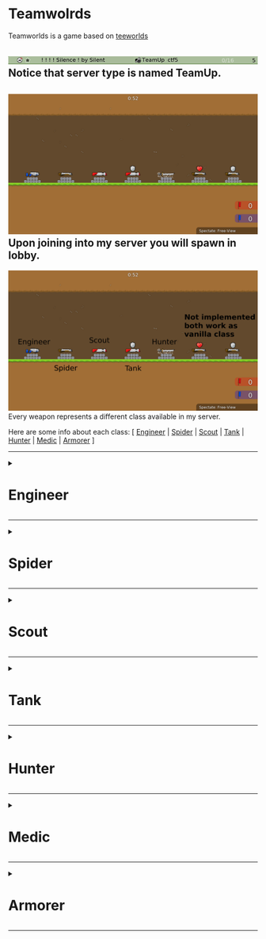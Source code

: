 Teamwolrds
==========
Teamworlds is a game based on  [teeworlds](https://github.com/teeworlds/teeworlds)

![Notice that server type is named TeamUp](datasrc/github/server.png "Notice that server type is named TeamUp")
Notice that server type is named TeamUp.
---------
![This is lobby](/datasrc/github/Lobby.png "This is lobby")
Upon joining into my server you will spawn in lobby.
------------
![This is lobby](/datasrc/github/Lobby&weapons.png "This is lobby")
Every weapon represents a different class available in my server.

Here are some info about each class: [ 
[Engineer](https://github.com/fopeczek/teamworlds/edit/main/readme.md#-engineer-) | 
[Spider](https://github.com/fopeczek/teamworlds/edit/main/readme.md#-spider-) | 
[Scout](https://github.com/fopeczek/teamworlds/edit/main/readme.md#-scout-) | 
[Tank](https://github.com/fopeczek/teamworlds/edit/main/readme.md#-tank-) | 
[Hunter](https://github.com/fopeczek/teamworlds/edit/main/readme.md#-hunter-) | 
[Medic](https://github.com/fopeczek/teamworlds/edit/main/readme.md#-medic-) | 
[Armorer](https://github.com/fopeczek/teamworlds/edit/main/readme.md#-armorer-)
 ]

----------
<details>
 <summary><h1> Engineer </h1></summary>
Engineer is a defensive class capable of building and maintaining defensive walls (force fields). It spawns with laser gun that can place those walls. 

How to place a wall:

https://user-images.githubusercontent.com/46483193/160856467-b97a966d-c65a-4f0d-ba28-de5414473040.mp4

Each player can have utmost 6 simultaneously active walls. 

Every wall has certain amount of hit points, just like a player. Amount of hp is represented by floating (unpickupable) hearts. Each wall can have up to 10 health. 

Newly placed wall can consume up to 5 units of laser gun ammo. Each consumed unit of ammo translates into a single hp of newly-built wall. Since the ammo capacity of laser gun equals 10 units, a player can place exactly 2 walls, each charged with 5 hp. Sfter that they will have no more laser gun ammo, and unless they pick up a refill or deconstruct the wall, they will not be able to place another one. 

Here is an example of placing a wall while having only 2 units of laser ammo:

https://user-images.githubusercontent.com/46483193/160859914-556015ea-b583-494b-805c-cb71195c371d.mp4

Player can charge the wall up to maximum number of 10 hit points. To do that, player has to hit one of the ends of the wall with hammer. Each strike will transfer a single armor point (a shield) into a hp of wall. When no more armor points are available, the strike will transfer a player's hitpoint (a heart) to the wall. Player cannot transfer their last hitpoint this way. 

https://user-images.githubusercontent.com/46483193/160863490-34caec9a-383b-4349-b3a2-ca219249ba85.mp4

As you can see you aren't able to die just by healing walls.

Player can deconstruct the wall and reclaim all the ammo and hitpoints back. To do that, player has to stand very close to one end of his wall, and shoot anywhare with the pistol. All the wall's hp above 5 will be transfered as health (preferably) or armor (if the health bar is already full). After that transfer, the remaining maximum 5 hitpoints will be transfered back as laser gun ammo. 

https://user-images.githubusercontent.com/46483193/160885179-366861b5-1f1c-4fc6-850f-98b0dd6f25d9.mp4

The algorithm allows to permanently loose wall's hp during deconstrcution, if there is no available place to transfer them back to player. In such situations the first shot will only aattempt to transfer the upper 5 hitpoints back as health and armor, if player has capacity to accept them, and the wall will continue to exist with the reduced hp. To remove the wall and lose part or all of its remaining hp, the player hsa to shoot the second time.

There are exctly 2 cases when you would have to confirm removing a wall:
1. To prevent loosing health or armor points, if the total available capacity of health and armor is less then wall's hp minus 5

https://user-images.githubusercontent.com/46483193/160885798-7d6c77b6-e952-4c2a-bb4e-5dc06c4d9e4b.mp4


2. To prevent loosing laser ammo, if your capacity to accept the laser ammo is less than wall's hp or 5, whichever is smaller. 

https://user-images.githubusercontent.com/46483193/160885837-396ca786-ab69-402d-984d-a84134a8666f.mp4



Walls block bullets and kill enemies on contact. Wall loses 1 hp when it is hit with a normal bullet, wall will lose aditional 1 hp if the bullet is explosive. 

Walls can't block lasers. 

When wall is hit with hammer it loses 3 hp. 

https://user-images.githubusercontent.com/46483193/160891224-809b44a6-df3a-4af5-8146-47d45a5edb75.mp4

Wall will get 2 times more damage if you shoot directly in one of its ends. 

https://user-images.githubusercontent.com/46483193/160893735-a77abd65-21a4-4547-959d-3e20c40f9470.mp4

When player rams a wall with full health bar the wall will kill him, and lose 1 hp. If player does so but with armor too wall will lose 2 hp. 

https://user-images.githubusercontent.com/46483193/160925533-9e447ebb-0c0c-41bc-9545-5516bc8c5079.mp4

When someone destroys your wall you will get a private message that informs you about who destroyed it. 
Every wall after being destroyed creates explosions at its ends. 

https://user-images.githubusercontent.com/46483193/160912584-e4137de1-b9c3-47a4-81b5-15d0d267c184.mp4

For each destroyed wall player (that who destroyed them) gets 1 score point. 

</details>


---------

<details>
 <summary><h1> Spider </h1></summary>
Spider offensive and defensive class. 

Spiders can place webs, that are similar to [engineer](https://github.com/fopeczek/teamworlds/edit/main/readme.md#Engineer) walls. Spider cannot use the shotgun, but instead can lay webs and anchor its chain on every surface wall. Spiders can also hook other players on infinite distances.

<h2> Spider's webs</h2>

* Spider lays the web by "shooting" somewhere with their shotgun. Direction of the shot is not important, only the place where the player was standing during the shot. The web takes 5 shotgun shells.
* Spiders always place 5 web "rays" with a single use of the shotgun.
* The only effect of the webs is slowing down the enemy team.
* Non-reinforced web will vanish in 5 min or when the spider who built them dies.
* Web can be reinforced once, by "shooting" it with shotgun by the Spider. Reinforced web has more hp, does not have a timeout and does not vanish with a death of a Spider. 
* Removing webs recycles its materials by giving you back the shotgun ammo. Partially destroyed web can be recycled for a fraction of original cost. 
* Webs will vanish when player disconnects.

<h2> Ohter features</h2>

Spiders can hook to the metal walls. 

https://user-images.githubusercontent.com/46483193/161601841-42232993-6a08-40d4-8918-6beb0b969088.mp4


Spiders can hook to other players on infinite distances.

https://user-images.githubusercontent.com/46483193/161605427-aed0bd8d-4dd5-4cda-bc12-76cd607e83d9.mp4


 </details>



----------

<details>
 <summary><h1> Scout </h1></summary>
Scout is offensive class, his special abitlity is rocket boosting and jumping using granade launcher. 
He also spawns with granade launcher. 


He does only 1 hp of self damage. Tip: To rocket jump you have to fire underneath yourself and jump at the same time. 
Here is video of rocket boosting and jumping. 

https://user-images.githubusercontent.com/46483193/161442033-0d9c7057-7f9d-4bc5-9d24-fe7462b17448.mp4


Also his granade launcher makes more knock back to other players than other classes. And he does only 3 hp of damage to others. 

https://user-images.githubusercontent.com/46483193/161442031-0e1cfeeb-4e91-4d91-9066-a7496e6adf68.mp4

 </details>

---------

<details>
 <summary><h1> Tank </h1></summary>
Tank offensive class that is slow and resistant. 

He spawns with all armor and health.  

Tank is basicly hevyier and slower. 

https://user-images.githubusercontent.com/46483193/165517450-43697393-674b-4903-80de-e1f4453c1a02.mp4

Tank also gets 2 times less damage. 

https://user-images.githubusercontent.com/46483193/165515872-43546540-cf14-4760-8f95-efcf1324a3f5.mp4

His pistol is replaced with maschine gun. 

https://user-images.githubusercontent.com/46483193/165515793-dd436d0b-5b20-4178-8943-159fba257d91.mp4

 </details>

----------

<details>
 <summary><h1> Hunter </h1></summary>
Hunter special abitlity is turning invisable using ninja. 

Upon spawning as hunter you can (by scrolling mouse wheel) select ninja weapon. By using ninja you become invisible for some time (which is shown as duration of ninja). If it reaches 0 you will have to wait until it recharges to full to use invisibility again. Your teammates can see you. 

 
 
When you are invisible you can turn visible again by using ninja again. This is the only way to become visible without having to wait until cooldown fill up. 
<!-- Example video -->

After turning invisable you can switch to any weapon and walk and hook to walls. But if you shoot anywheare or hook anyone or will be hooked by player from other team you will become visible again and will have to wait until ninja recharges to full. 
 
<!-- Example video -->

Also if you get too close to anyone you will be revealed too. 
<!-- Example video -->

If you are invisable, hutner from other team can see you if he becomes invisable too. 
<!-- Example video of changing weapon and hooking and getting revealed in the end -->

There are 2 specific sounds (and they are loud) that inform player and other players:
1. Sound of getting revealed
<!-- Example sound -->
 <audio controls>
  <source src="datasrc/github/Hunter_reveal.mp3" type="audio/mpeg">
</audio> 
2. Sound of getting invisable
<!-- Example sound -->
 <audio controls>
  <source src="datasrc/github/Hunter_hide.mp3" type="audio/mpeg">
</audio> 
 </details>

 </details>

----------

<details>
 <summary><h1> Medic </h1></summary>
Medic implementation is WIP(work in progress) by now it works as vanilla. 

 </details>
 
----------

<details>
 <summary><h1> Armorer </h1></summary>
Armorer implementation is WIP(work in progress) by now it works as vanilla. 

 </details>
 
----------
